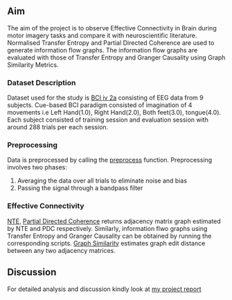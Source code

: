 ## Aim ##

The aim of the project is to observe Effective Connectivity in Brain during motor imagery tasks and compare it with neuroscientific literature. Normalised Transfer Entropy and Partial Directed Coherence are used to generate information flow graphs. The information flow graphs are evaluated with those of Transfer Entropy and Granger Causality using Graph Similarity Metrics.

### Dataset Description ###

Dataset used for the study is [BCI iv 2a](http://www.bbci.de/competition/iv/) consisting of EEG data from 9 subjects. Cue-based BCI paradigm consisted of imagination of 4 movements i.e Left Hand(1.0), Right Hand(2.0), Both feet(3.0), tongue(4.0). Each subject consisted of training session and evaluation session with around 288 trials per each session.

### Preprocessing ###

Data is preprocessed by calling the [preprocess](preprocess.py) function. Preprocessing involves two phases:
  1. Averaging the data over all trials to eliminate noise and bias
  2. Passing the signal through a bandpass filter

### Effective Connectivity ###

[NTE](NTE.py), [Partial Directed Coherence](PDC.py) returns adjacency matrix graph estimated by NTE and PDC respectively. Similarly, information flwo graphs using  Transfer Entropy and Granger Causality can be obtained by running the corresponding scripts. [Graph Similarity](GED.py) estimates graph edit distance between any two adjacency matrices.

## Discussion ##
For detailed analysis and discussion kindly look at [my project report](Report.pdf)

